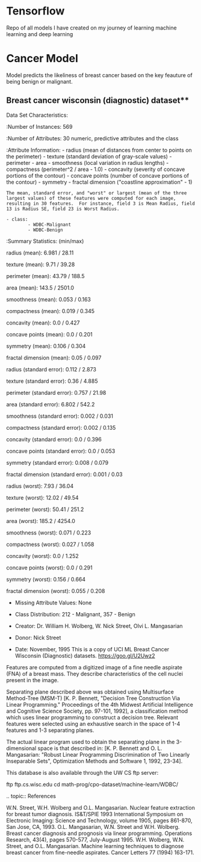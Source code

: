 # Tensorflow
Repo of all models I have created on my journey of learning machine learning and deep learning

# Cancer Model

 Model predicts the likeliness of breast cancer based on the key feauture of being benign or malignant.

## Breast cancer wisconsin (diagnostic) dataset**

Data Set Characteristics:

:Number of Instances: 569

:Number of Attributes: 30 numeric, predictive attributes and the class

:Attribute Information:
    - radius (mean of distances from center to points on the perimeter)
    - texture (standard deviation of gray-scale values)
    - perimeter
    - area
    - smoothness (local variation in radius lengths)
    - compactness (perimeter^2 / area - 1.0)
    - concavity (severity of concave portions of the contour)
    - concave points (number of concave portions of the contour)
    - symmetry 
    - fractal dimension ("coastline approximation" - 1)

    The mean, standard error, and "worst" or largest (mean of the three
    largest values) of these features were computed for each image,
    resulting in 30 features.  For instance, field 3 is Mean Radius, field
    13 is Radius SE, field 23 is Worst Radius.

    - class:
            - WDBC-Malignant
            - WDBC-Benign

:Summary Statistics: (min/max)

radius (mean):                        6.981 / 28.11

texture (mean):                       9.71 /  39.28

perimeter (mean):                     43.79 / 188.5

area (mean):                          143.5 / 2501.0

smoothness (mean):                    0.053 / 0.163

compactness (mean):                   0.019 / 0.345

concavity (mean):                     0.0   / 0.427

concave points (mean):                0.0   / 0.201

symmetry (mean):                      0.106 / 0.304

fractal dimension (mean):             0.05  / 0.097

radius (standard error):              0.112 / 2.873

texture (standard error):             0.36  / 4.885

perimeter (standard error):           0.757 / 21.98

area (standard error):                6.802 / 542.2

smoothness (standard error):          0.002 / 0.031

compactness (standard error):         0.002 / 0.135

concavity (standard error):           0.0   / 0.396

concave points (standard error):      0.0   / 0.053

symmetry (standard error):            0.008 / 0.079

fractal dimension (standard error):   0.001 / 0.03

radius (worst):                       7.93  / 36.04

texture (worst):                      12.02 / 49.54

perimeter (worst):                    50.41 / 251.2

area (worst):                         185.2 / 4254.0

smoothness (worst):                   0.071 / 0.223

compactness (worst):                  0.027 / 1.058

concavity (worst):                    0.0   / 1.252

concave points (worst):               0.0   / 0.291

symmetry (worst):                     0.156 / 0.664

fractal dimension (worst):            0.055 / 0.208


- Missing Attribute Values: None

- Class Distribution: 212 - Malignant, 357 - Benign

- Creator:  Dr. William H. Wolberg, W. Nick Street, Olvi L. Mangasarian

- Donor: Nick Street

- Date: November, 1995
This is a copy of UCI ML Breast Cancer Wisconsin (Diagnostic) datasets. https://goo.gl/U2Uwz2

Features are computed from a digitized image of a fine needle aspirate (FNA) of a breast mass. They describe characteristics of the cell nuclei present in the image.

Separating plane described above was obtained using Multisurface Method-Tree (MSM-T) [K. P. Bennett, "Decision Tree Construction Via Linear Programming." Proceedings of the 4th Midwest Artificial Intelligence and Cognitive Science Society, pp. 97-101, 1992], a classification method which uses linear programming to construct a decision tree. Relevant features were selected using an exhaustive search in the space of 1-4 features and 1-3 separating planes.

The actual linear program used to obtain the separating plane in the 3-dimensional space is that described in: [K. P. Bennett and O. L. Mangasarian: "Robust Linear Programming Discrimination of Two Linearly Inseparable Sets", Optimization Methods and Software 1, 1992, 23-34].

This database is also available through the UW CS ftp server:

ftp ftp.cs.wisc.edu cd math-prog/cpo-dataset/machine-learn/WDBC/

.. topic:: References

W.N. Street, W.H. Wolberg and O.L. Mangasarian. Nuclear feature extraction for breast tumor diagnosis. IS&T/SPIE 1993 International Symposium on Electronic Imaging: Science and Technology, volume 1905, pages 861-870, San Jose, CA, 1993.
O.L. Mangasarian, W.N. Street and W.H. Wolberg. Breast cancer diagnosis and prognosis via linear programming. Operations Research, 43(4), pages 570-577, July-August 1995.
W.H. Wolberg, W.N. Street, and O.L. Mangasarian. Machine learning techniques to diagnose breast cancer from fine-needle aspirates. Cancer Letters 77 (1994) 163-171.




